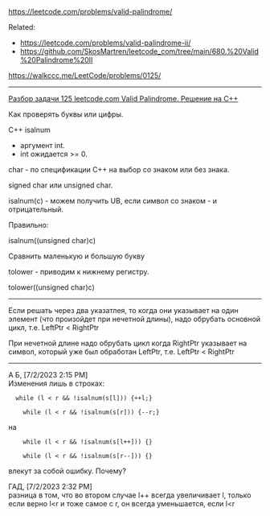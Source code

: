 https://leetcode.com/problems/valid-palindrome/

Related: 
- https://leetcode.com/problems/valid-palindrome-ii/
- https://github.com/SkosMartren/leetcode_com/tree/main/680.%20Valid%20Palindrome%20II

https://walkccc.me/LeetCode/problems/0125/

______

[Разбор задачи 125 leetcode.com Valid Palindrome. Решение на C++](https://www.youtube.com/watch?v=JEH5gk_2g34)

Как проверять буквы или цифры.

С++ isalnum  
 - аргумент int.  
- int ожидается >= 0.

char - по спецификации С++ на выбор со знаком или без знака.

signed char или unsigned char.

isalnum(с) - можем получить UB, если символ со знаком - и отрицательный.


Правильно:

isalnum((unsigned char)с)

Сравнить маленькую и большую букву

tolower - приводим к нижнему регистру. 

tolower((unsigned char)с)



__________

Если решать через два указатлея, то когда они указывает на один элемент (что произойдет при нечетной длины), надо обрубать основной цикл, т.е. LeftPtr < RightPtr

При нечетной длине надо обрубать цикл когда RightPtr указывает на символ, который уже был обработан LeftPtr, т.е. LeftPtr < RightPtr

___


А Б, [7/2/2023 2:15 PM]  
Изменения лишь в строках: 

```objectives
  while (l < r && !isalnum(s[l])) {++l;}

    while (l < r && !isalnum(s[r])) {--r;}
```
на 
```objectives
    while (l < r && !isalnum(s[l++])) {}

    while (l < r && !isalnum(s[r--])) {}
```

влекут за собой ошибку. Почему?

ГАД, [7/2/2023 2:32 PM]  
разница в том, что во втором случае l++ всегда увеличивает  l, только если верно l<r
и тоже самое с r, он всегда уменьшается, если l<r
